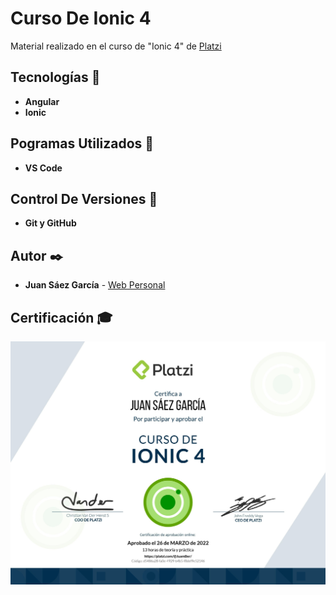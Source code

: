 # Curso De Ionic 4

Material realizado en el curso de "Ionic 4" de [Platzi](https://platzi.com/p/JuamBer/curso/1718-ionic-avanzado/diploma/detalle/)

## Tecnologías 🚀

* **Angular**  
* **Ionic**  

## Pogramas Utilizados 📌

* **VS Code**

## Control De Versiones 📌

* **Git y GitHub**

## Autor ✒️

* **Juan Sáez García** -  [Web Personal](https://juamber.com)

## Certificación 🎓

![Certificación](https://github.com/JuamBer/Platzi-CursoIonic4/blob/master/img-licencia/diploma-ionic.jpg)
